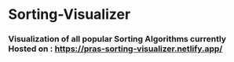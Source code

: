 # Sorting-Visualizer
### Visualization of all popular Sorting Algorithms currently Hosted on : https://pras-sorting-visualizer.netlify.app/

